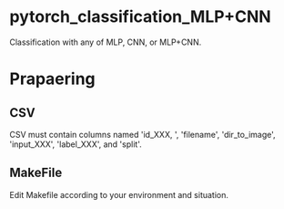 # pytorch_classification_MLP+CNN
Classification with any of MLP, CNN, or MLP+CNN.

# Prapaering
## CSV
CSV must contain columns named 'id_XXX, ', 'filename', 'dir_to_image', 'input_XXX', 'label_XXX', and 'split'.

## MakeFile
Edit Makefile according to your environment and situation.
